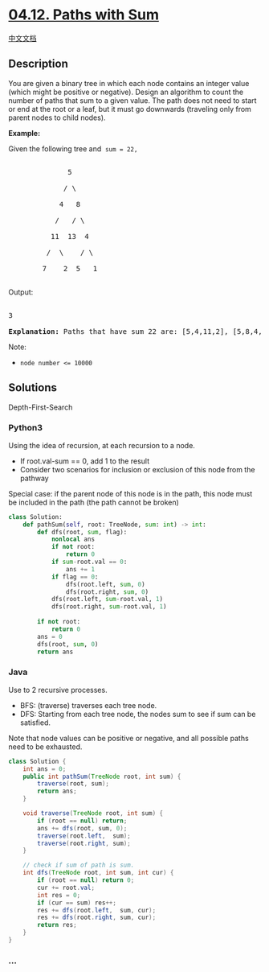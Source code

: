 # [04.12. Paths with Sum](https://leetcode-cn.com/problems/paths-with-sum-lcci)

[中文文档](/lcci/04.12.Paths%20with%20Sum/README.md)

## Description
<p>You are given a binary tree in which each node contains an integer value (which might be positive or negative). Design an algorithm to count the number of paths that sum to a given value. The path does not need to start or end at the root or a leaf, but it must go downwards (traveling only from parent nodes to child nodes).</p>



<p><strong>Example:</strong><br />

Given the following tree and &nbsp;<code>sum = 22,</code></p>



<pre>

              5

             / \

            4   8

           /   / \

          11  13  4

         /  \    / \

        7    2  5   1

</pre>



<p>Output:</p>



<pre>

3

<strong>Explanation: </strong>Paths that have sum 22 are: [5,4,11,2], [5,8,4,5], [4,11,7]</pre>



<p>Note:</p>



<ul>
	<li><code>node number &lt;= 10000</code></li>
</ul>




## Solutions
Depth-First-Search

<!-- tabs:start -->

### **Python3**
Using the idea of recursion, at each recursion to a node.
- If root.val-sum == 0, add 1 to the result
- Consider two scenarios for inclusion or exclusion of this node from the pathway

Special case: if the parent node of this node is in the path, this node must be included in the path (the path cannot be broken)

```python
class Solution:
    def pathSum(self, root: TreeNode, sum: int) -> int:
        def dfs(root, sum, flag):
            nonlocal ans
            if not root:
                return 0
            if sum-root.val == 0:
                ans += 1
            if flag == 0:
                dfs(root.left, sum, 0)
                dfs(root.right, sum, 0)
            dfs(root.left, sum-root.val, 1)
            dfs(root.right, sum-root.val, 1)
        
        if not root:
            return 0
        ans = 0
        dfs(root, sum, 0)
        return ans
```

### **Java**
Use to 2 recursive processes.

- BFS: (traverse) traverses each tree node.
- DFS: Starting from each tree node, the nodes sum to see if sum can be satisfied.

Note that node values can be positive or negative, and all possible paths need to be exhausted.

```java
class Solution {
    int ans = 0;
    public int pathSum(TreeNode root, int sum) {
        traverse(root, sum);
        return ans;
    }

    void traverse(TreeNode root, int sum) {
        if (root == null) return;
        ans += dfs(root, sum, 0);
        traverse(root.left,  sum);
        traverse(root.right, sum);
    }

    // check if sum of path is sum.
    int dfs(TreeNode root, int sum, int cur) {
        if (root == null) return 0;
        cur += root.val;
        int res = 0;
        if (cur == sum) res++;
        res += dfs(root.left,  sum, cur);
        res += dfs(root.right, sum, cur);
        return res;
    }
}
```

### **...**
```

```

<!-- tabs:end -->